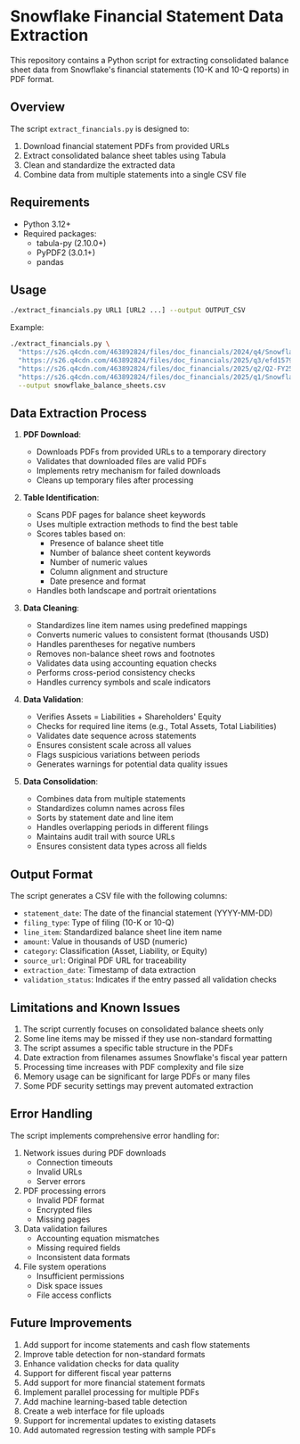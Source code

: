 # Snowflake Financial Statement Data Extraction

This repository contains a Python script for extracting consolidated balance sheet data from Snowflake's financial statements (10-K and 10-Q reports) in PDF format.

## Overview

The script `extract_financials.py` is designed to:
1. Download financial statement PDFs from provided URLs
2. Extract consolidated balance sheet tables using Tabula
3. Clean and standardize the extracted data
4. Combine data from multiple statements into a single CSV file

## Requirements

- Python 3.12+
- Required packages:
  - tabula-py (2.10.0+)
  - PyPDF2 (3.0.1+)
  - pandas

## Usage

```bash
./extract_financials.py URL1 [URL2 ...] --output OUTPUT_CSV
```

Example:
```bash
./extract_financials.py \
  "https://s26.q4cdn.com/463892824/files/doc_financials/2024/q4/Snowflake-FY24-10K.pdf" \
  "https://s26.q4cdn.com/463892824/files/doc_financials/2025/q3/efd1579f-72d2-4792-a227-b644f897276e.pdf" \
  "https://s26.q4cdn.com/463892824/files/doc_financials/2025/q2/Q2-FY25-10-Q.pdf" \
  "https://s26.q4cdn.com/463892824/files/doc_financials/2025/q1/Snowflake-Q1-FY25-10Q.pdf" \
  --output snowflake_balance_sheets.csv
```

## Data Extraction Process

1. **PDF Download**:
   - Downloads PDFs from provided URLs to a temporary directory
   - Validates that downloaded files are valid PDFs
   - Implements retry mechanism for failed downloads
   - Cleans up temporary files after processing

2. **Table Identification**:
   - Scans PDF pages for balance sheet keywords
   - Uses multiple extraction methods to find the best table
   - Scores tables based on:
     - Presence of balance sheet title
     - Number of balance sheet content keywords
     - Number of numeric values
     - Column alignment and structure
     - Date presence and format
   - Handles both landscape and portrait orientations

3. **Data Cleaning**:
   - Standardizes line item names using predefined mappings
   - Converts numeric values to consistent format (thousands USD)
   - Handles parentheses for negative numbers
   - Removes non-balance sheet rows and footnotes
   - Validates data using accounting equation checks
   - Performs cross-period consistency checks
   - Handles currency symbols and scale indicators

4. **Data Validation**:
   - Verifies Assets = Liabilities + Shareholders' Equity
   - Checks for required line items (e.g., Total Assets, Total Liabilities)
   - Validates date sequence across statements
   - Ensures consistent scale across all values
   - Flags suspicious variations between periods
   - Generates warnings for potential data quality issues

5. **Data Consolidation**:
   - Combines data from multiple statements
   - Standardizes column names across files
   - Sorts by statement date and line item
   - Handles overlapping periods in different filings
   - Maintains audit trail with source URLs
   - Ensures consistent data types across all fields

## Output Format

The script generates a CSV file with the following columns:
- `statement_date`: The date of the financial statement (YYYY-MM-DD)
- `filing_type`: Type of filing (10-K or 10-Q)
- `line_item`: Standardized balance sheet line item name
- `amount`: Value in thousands of USD (numeric)
- `category`: Classification (Asset, Liability, or Equity)
- `source_url`: Original PDF URL for traceability
- `extraction_date`: Timestamp of data extraction
- `validation_status`: Indicates if the entry passed all validation checks

## Limitations and Known Issues

1. The script currently focuses on consolidated balance sheets only
2. Some line items may be missed if they use non-standard formatting
3. The script assumes a specific table structure in the PDFs
4. Date extraction from filenames assumes Snowflake's fiscal year pattern
5. Processing time increases with PDF complexity and file size
6. Memory usage can be significant for large PDFs or many files
7. Some PDF security settings may prevent automated extraction

## Error Handling

The script implements comprehensive error handling for:
1. Network issues during PDF downloads
   - Connection timeouts
   - Invalid URLs
   - Server errors
2. PDF processing errors
   - Invalid PDF format
   - Encrypted files
   - Missing pages
3. Data validation failures
   - Accounting equation mismatches
   - Missing required fields
   - Inconsistent data formats
4. File system operations
   - Insufficient permissions
   - Disk space issues
   - File access conflicts

## Future Improvements

1. Add support for income statements and cash flow statements
2. Improve table detection for non-standard formats
3. Enhance validation checks for data quality
4. Support for different fiscal year patterns
5. Add support for more financial statement formats
6. Implement parallel processing for multiple PDFs
7. Add machine learning-based table detection
8. Create a web interface for file uploads
9. Support for incremental updates to existing datasets
10. Add automated regression testing with sample PDFs